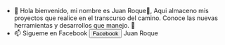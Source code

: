 - 👋 Hola bienvenido, mi nombre es Juan Roque👀, Aqui almaceno mis proyectos que realice en el transcurso del camino.
      Conoce las nuevas herramientas y desarrollos que manejo. 🌱
- 📫 Sigueme en Facebook <button href="facebook.com/juanr0que">Facebook</button> Juan Roque

